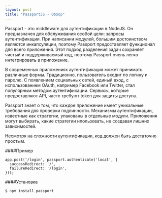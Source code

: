 ```yaml
---
layout: post
title: "PassportJS - Обзор"
---
```

Passport - это middleware для аутентификации в NodeJS. Он предназначен для обслуживания особой цели: запросы аутентификации. При написании модулей, большим достоинством являются инкапсуляции, поэтому Passport предоставляет функционал для всего приложения. Этот подход разделения задач сохраняет чистый и поддерживаемый код, поэтому Passport очень легко интегрировать в приложение.

В современных приложениях аутентификация может принимать различные формы. Традиционно, пользователь входит по логину и паролю. С появлением социальных сетей, единый вход, с использованием OAuth, например Facebook или Twitter, стал популярным методом аутентификации. Сервисы, которые предоставляют API, часто требуют token для защиты доступа.

Passport знает о том, что каждое приложение имеет уникальные требования для проверки подлинности. Механизмы аутентификации, известные как стратегии, упакованы в отдельные модули. Приложения могут выбирать, какие стратегии ипользовать, не создавая лишних зависимостей.

Несмотря на сложности аутентификации, код должен быть достаточно простым.

####Пример

<pre><code class="javascript">app.post('/login', passport.authenticate('local', {
  successRedirect: '/',
  failureRedirect: '/login',
}));
</code></pre>

####Установка

<pre><code class="bash">$ npm install passport</code></pre>
